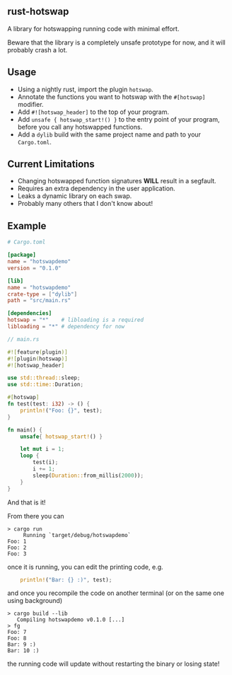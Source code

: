 ## rust-hotswap
A library for hotswapping running code with minimal effort.

Beware that the library is a completely unsafe prototype for now, and it will probably crash a lot.

## Usage
- Using a nightly rust, import the plugin `hotswap`.
- Annotate the functions you want to hotswap with the `#[hotswap]` modifier.
- Add `#![hotswap_header]` to the top of your program.
- Add `unsafe { hotswap_start!() }` to the entry point of your program, before you call any hotswapped functions.
- Add a `dylib` build with the same project name and path to your `Cargo.toml`.

## Current Limitations
- Changing hotswapped function signatures **WILL** result in a segfault.
- Requires an extra dependency in the user application.
- Leaks a dynamic library on each swap.
- Probably many others that I don't know about!

## Example
```toml
# Cargo.toml

[package]
name = "hotswapdemo"
version = "0.1.0"

[lib]
name = "hotswapdemo"
crate-type = ["dylib"]
path = "src/main.rs"

[dependencies]
hotswap = "*"    # libloading is a required
libloading = "*" # dependency for now
```

```rust
// main.rs

#![feature(plugin)]
#![plugin(hotswap)]
#![hotswap_header]

use std::thread::sleep;
use std::time::Duration;

#[hotswap]
fn test(test: i32) -> () {
    println!("Foo: {}", test);
}

fn main() {
    unsafe{ hotswap_start!() }

    let mut i = 1;
    loop {
        test(i);
        i += 1;
        sleep(Duration::from_millis(2000));
    }
}

```

And that is it!

From there you can
```
> cargo run
     Running `target/debug/hotswapdemo`
Foo: 1
Foo: 2
Foo: 3
```

once it is running, you can edit the printing code, e.g.
```rust
    println!("Bar: {} :)", test);
```
and once you recompile the code on another terminal (or on the same one using background)
```
> cargo build --lib
   Compiling hotswapdemo v0.1.0 [...]
> fg
Foo: 7
Foo: 8
Bar: 9 :)
Bar: 10 :)
```
the running code will update without restarting the binary or losing state!
